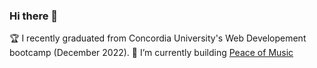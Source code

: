 ### Hi there 👋

<!--
**anthonykameka/anthonykameka** is a ✨ _special_ ✨ repository because its `README.md` (this file) appears on your GitHub profile.

Here are some ideas to get you started:

- 🔭 I’m currently working on ...
- 🌱 I’m currently learning ...
- 👯 I’m looking to collaborate on ...
- 🤔 I’m looking for help with ...
- 💬 Ask me about ...
- 📫 How to reach me: ...
- 😄 Pronouns: ...
- ⚡ Fun fact: ...
-->

🏆 I recently graduated from Concordia University's Web Developement bootcamp (December 2022).
🔨 I’m currently building [Peace of Music](https://github.com/anthonykameka/PeaceofMusic)
